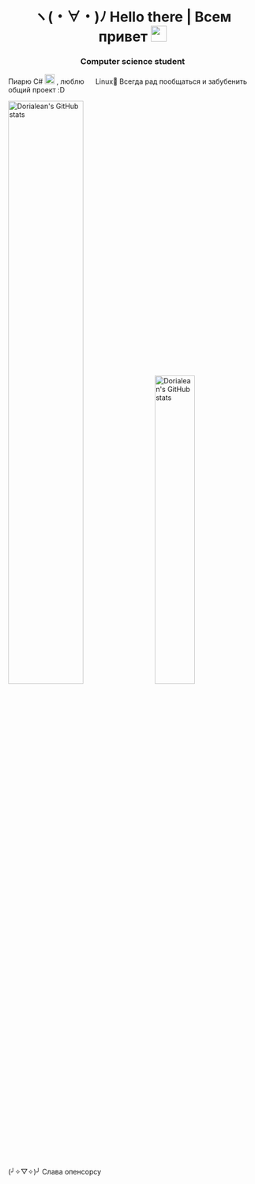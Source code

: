 ### <h1 align="center">ヽ(・∀・)ﾉ Hello there | Всем привет <img src="https://github.com/blackcater/blackcater/raw/main/images/Hi.gif" height="32"/></h1>
<h3 align="center">Computer science student</h3>


Пиарю C# <img src="https://github.com/Dorialean/Dorialean/assets/74202265/56cd4614-18a8-4e79-a505-3c02349c7779" width="20px" height="20px"/> , люблю <img src="https://github.com/Dorialean/Dorialean/assets/74202265/84a0599a-fe3d-4446-be05-8104dd3781ca" width="15px" height="15px"/> Linux🤔
Всегда рад пообщаться и забубенить общий проект :D
<div class='container'>
  <img style="height: auto; width: 55%;" class="img" src="https://github-readme-stats.vercel.app/api?username=Dorialean&theme=synthwave" alt="Dorialean's GitHub stats"/>
  &nbsp;
&nbsp;
  <img style="height: auto; width: 40%;" class="img" src="https://github-readme-stats.vercel.app/api/top-langs/?username=Dorialean&theme=synthwave" alt="Dorialean's GitHub stats"/>
</div>

(╯✧▽✧)╯ Слава опенсорсу 

